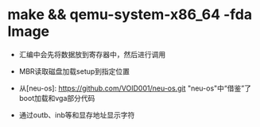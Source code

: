 



# make && qemu-system-x86_64 -fda Image



- 汇编中会先将数据放到寄存器中，然后进行调用

- MBR读取磁盘加载setup到指定位置

- 从[neu-os]: https://github.com/VOID001/neu-os.git  "neu-os"中“借鉴”了boot加载和vga部分代码

- 通过outb、inb等和显存地址显示字符



